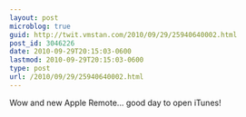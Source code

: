 ```yaml
---
layout: post
microblog: true
guid: http://twit.vmstan.com/2010/09/29/25940640002.html
post_id: 3046226
date: 2010-09-29T20:15:03-0600
lastmod: 2010-09-29T20:15:03-0600
type: post
url: /2010/09/29/25940640002.html
---
```

Wow and new Apple Remote... good day to open iTunes!
